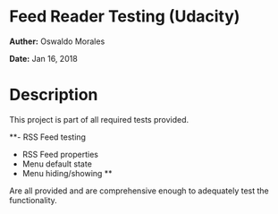 # Feed Reader Testing (Udacity)

**Auther:** Oswaldo Morales

**Date:** Jan 16, 2018

#

# Description

This project is part of all required tests provided.

**- RSS Feed testing
- RSS Feed properties
- Menu default state
- Menu hiding/showing **

Are all provided and are comprehensive enough to adequately test the functionality.

#

